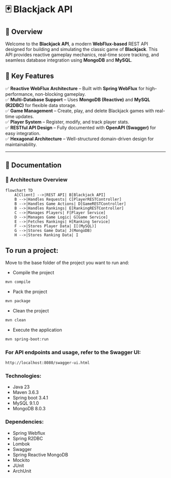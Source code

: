 # 🃏 Blackjack API

## 🎯 Overview
Welcome to the **Blackjack API**, a modern **WebFlux-based** REST API designed for building and simulating the classic game of **Blackjack**. This API provides reactive gameplay mechanics, real-time score tracking, and seamless database integration using **MongoDB** and **MySQL**.

## 🚀 Key Features
✅ **Reactive WebFlux Architecture** – Built with **Spring WebFlux** for high-performance, non-blocking gameplay.  
✅ **Multi-Database Support** – Uses **MongoDB (Reactive)** and **MySQL (R2DBC)** for flexible data storage.  
✅ **Game Management** – Create, play, and delete Blackjack games with real-time updates.  
✅ **Player System** – Register, modify, and track player stats.  
✅ **RESTful API Design** – Fully documented with **OpenAPI (Swagger)** for easy integration.  
✅ **Hexagonal Architecture** – Well-structured domain-driven design for maintainability.  

---

## 📖 Documentation
### 📖 Architecture Overview

```mermaid
flowchart TD
    A[Client] -->|REST API| B[Blackjack API]
    B -->|Handles Requests| C[PlayerRESTController]
    B -->|Handles Game Actions| D[GameRESTController]
    B -->|Handles Rankings| E[RankingRESTController]
    C -->|Manages Players| F[Player Service]
    D -->|Manages Game Logic| G[Game Service]
    E -->|Fetches Rankings| H[Ranking Service]
    F -->|Stores Player Data| I[(MySQL)]
    G -->|Stores Game Data| J(MongoDB)
    H -->|Stores Ranking Data| I
```
## To run a project:

Move to the base folder of the project you want to run and:


- Compile the project
```bash
mvn compile
```
- Pack the project
```bash
mvn package
```
- Clean the project
```bash
mvn clean
```
- Execute the application
```bash
mvn spring-boot:run
```
### For API endpoints and usage, refer to the **Swagger UI**:
```sh
http://localhost:8080/swagger-ui.html
```
### Technologies:
- Java 23
- Maven 3.6.3
- Spring boot 3.4.1
- MySQL 9.1.0
- MongoDB 8.0.3

### Dependencies:
- Spring Webflux
- Spring R2DBC
- Lombok
- Swagger
- Spring Reactive MongoDB
- Mockito
- JUnit
- ArchUnit

##
